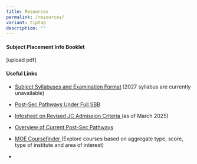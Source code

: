 ```yaml
---
title: Resources
permalink: /resources/
variant: tiptap
description: ""
---
```

<h4>Subject Placement Info Booklet</h4>
<p>[upload pdf]</p>
<p></p>
<h4>Useful Links</h4>
<ul data-tight="true" class="tight">
<li>
<p><a href="https://www.seab.gov.sg" rel="noopener nofollow" target="_blank">Subject Syllabuses and Examination Format</a><strong> </strong>(2027
syllabus are currently unavailable)</p>
</li>
<li>
<p><a href="https://www.moe.gov.sg/microsites/psle-fsbb/assets/infographics/full-subject-based-banding/Secondary-School-Experience-Post-Secondary-Pathways-under-Full-SBB.pdf" rel="noopener nofollow" target="_blank">Post-Sec Pathways Under Full SBB</a>
</p>
</li>
<li>
<p><a href="https://www.moe.gov.sg/news/press-releases/20250306-infosheet-1-revised-jc-admission-criteria" rel="noopener nofollow" target="_blank">Infosheet on Revised JC Admission Criteria </a>(as
of March 2025)</p>
</li>
<li>
<p><a href="https://www.moe.gov.sg/post-secondary/" rel="noopener nofollow" target="_blank">Overview of Current Post-Sec Pathways</a>
</p>
</li>
<li>
<p><a href="https://www.moe.gov.sg/coursefinder" rel="noopener nofollow" target="_blank">MOE Coursefinder </a>(Explore
courses based on aggregate type, score, type of institute and area of interest)</p>
</li>
<li>
<p></p>
</li>
</ul>
<p></p>